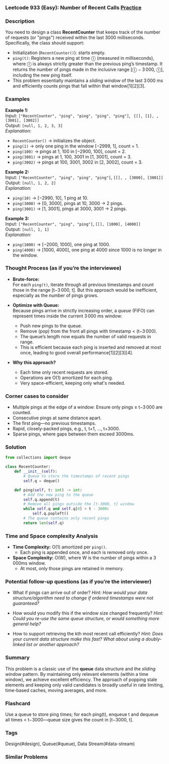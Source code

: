 ### Leetcode 933 (Easy): Number of Recent Calls [Practice](https://leetcode.com/problems/number-of-recent-calls)

### Description  
You need to design a class **RecentCounter** that keeps track of the number of requests (or "pings") received within the last 3000 milliseconds. Specifically, the class should support:
- Initialization (`RecentCounter()`): starts empty.
- `ping(t)`: Registers a new ping at time ⓣ (measured in milliseconds), where ⓣ is always strictly greater than the previous ping’s timestamp. It returns the number of pings made in the inclusive range [ⓣ − 3 000, ⓣ], including the new ping itself.
- This problem essentially maintains a *sliding window* of the last 3 000 ms and efficiently counts pings that fall within that window[1][2][3].

### Examples  

**Example 1:**  
Input: `["RecentCounter", "ping", "ping", "ping", "ping"]`, ` [[], [1], , [3001], [3002]]`  
Output: `[null, 1, 2, 3, 3]`  
*Explanation:*  
- `RecentCounter()` → initializes the object.  
- `ping(1)` → only one ping in the window [−2999, 1], count = 1.  
- `ping(100)` → pings at 1, 100 in [−2900, 100], count = 2.  
- `ping(3001)` → pings at 1, 100, 3001 in [1, 3001], count = 3.  
- `ping(3002)` → pings at 100, 3001, 3002 in [2, 3002], count = 3.

**Example 2:**  
Input: `["RecentCounter", "ping", "ping", "ping"]`, `[[], , [3000], [3001]]`  
Output: `[null, 1, 2, 2]`  
*Explanation:*  
- `ping(10)` → [−2990, 10], 1 ping at 10.  
- `ping(3000)` → [0, 3000], pings at 10, 3000 → 2 pings.  
- `ping(3001)` → [1, 3001], pings at 3000, 3001 → 2 pings.

**Example 3:**  
Input: `["RecentCounter", "ping", "ping"]`, `[[], [1000], [4000]]`  
Output: `[null, 1, 1]`  
*Explanation:*  
- `ping(1000)` → [−2000, 1000], one ping at 1000.  
- `ping(4000)` → [1000, 4000], one ping at 4000 since 1000 is no longer in the window.

### Thought Process (as if you’re the interviewee)  

- **Brute-force:**  
  For each `ping(t)`, iterate through all previous timestamps and count those in the range [t−3 000, t]. But this approach would be inefficient, especially as the number of pings grows.

- **Optimize with Queue:**  
  Because pings arrive in strictly increasing order, a *queue* (FIFO) can represent times inside the current 3 000 ms window:
  - Push new pings to the queue.
  - Remove (pop) from the front all pings with timestamp < (t−3 000).
  - The queue’s length now equals the number of valid requests in range.
  - This is efficient because each ping is inserted and removed at most once, leading to good overall performance[1][2][3][4].

- **Why this approach?**
  - Each time only recent requests are stored.
  - Operations are O(1) amortized for each ping.
  - Very space-efficient, keeping only what's needed.

### Corner cases to consider  
- Multiple pings at the edge of a window: Ensure only pings ≥ t−3 000 are counted.
- Consecutive pings at same distance apart.
- The first ping—no previous timestamps.
- Rapid, closely-packed pings, e.g., t, t+1, …, t+3000.
- Sparse pings, where gaps between them exceed 3000ms.

### Solution

```python
from collections import deque

class RecentCounter:
    def __init__(self):
        # Queue to store the timestamps of recent pings
        self.q = deque()

    def ping(self, t: int) -> int:
        # Add the new ping to the queue
        self.q.append(t)
        # Remove all pings outside the [t-3000, t] window
        while self.q and self.q[0] < t - 3000:
            self.q.popleft()
        # The queue contains only recent pings
        return len(self.q)
```

### Time and Space complexity Analysis  
- **Time Complexity:** O(1) amortized per `ping()`.  
  - Each ping is appended once, and each is removed only once.  
- **Space Complexity:** O(W), where W is the number of pings within a 3 000ms window.  
  - At most, only those pings are retained in memory.

### Potential follow-up questions (as if you’re the interviewer)  

- What if pings can arrive out of order?
  *Hint: How would your data structure/algorithm need to change if ordered timestamps were not guaranteed?*

- How would you modify this if the window size changed frequently?
  *Hint: Could you re-use the same queue structure, or would something more general help?*

- How to support retrieving the kth most recent call efficiently?
  *Hint: Does your current data structure make this fast? What about using a doubly-linked list or another approach?*

### Summary
This problem is a classic use of the **queue** data structure and the *sliding window* pattern. By maintaining only relevant elements (within a time window), we achieve excellent efficiency. The approach of popping stale elements and keeping only valid candidates is broadly useful in rate limiting, time-based caches, moving averages, and more.


### Flashcard
Use a queue to store ping times; for each ping(t), enqueue t and dequeue all times < t−3000—queue size gives the count in [t−3000, t].

### Tags
Design(#design), Queue(#queue), Data Stream(#data-stream)

### Similar Problems
